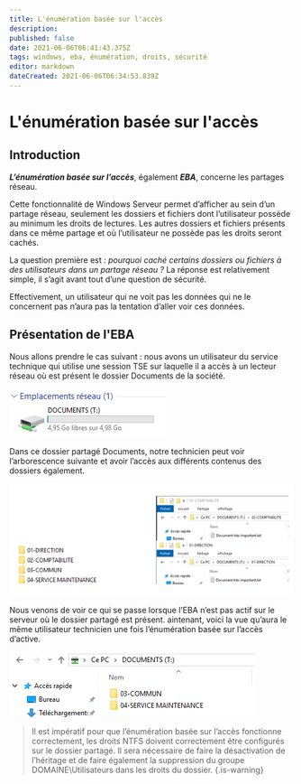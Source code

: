 ```yaml
---
title: L'énumération basée sur l'accès
description: 
published: false
date: 2021-06-06T06:41:43.375Z
tags: windows, eba, énumération, droits, sécurité
editor: markdown
dateCreated: 2021-06-06T06:34:53.839Z
---
```



# L'énumération basée sur l'accès

## Introduction

***L’énumération basée sur l’accès***, également ***EBA***, concerne les partages réseau.

Cette fonctionnalité de Windows Serveur permet d’afficher au sein d’un partage réseau, seulement les dossiers et fichiers dont l’utilisateur possède au minimum les droits de lectures. Les autres dossiers et fichiers présents dans ce même partage et où l’utilisateur ne possède pas les droits seront cachés.

La question première est : *pourquoi caché certains dossiers ou fichiers à des utilisateurs dans un partage réseau ?*
La réponse est relativement simple, il s’agit avant tout d’une question de sécurité.

Effectivement, un utilisateur qui ne voit pas les données qui ne le concernent pas n’aura pas la tentation d’aller voir ces données.

## Présentation de l'EBA

Nous allons prendre le cas suivant : nous avons un utilisateur du service technique qui utilise une session TSE sur laquelle il a accès à un lecteur réseau où est présent le dossier Documents de la société.

![2020-12-07_14h44_04.png](/images/2020-12-07_14h44_04.png)

Dans ce dossier partagé Documents, notre technicien peut voir l’arborescence suivante et avoir l’accès aux différents contenus des dossiers également.

![2021-06-06_08h38_56.png](/images/2021-06-06_08h38_56.png)

Nous venons de voir ce qui se passe lorsque l’EBA n’est pas actif sur le serveur où le dossier partagé est présent. aintenant, voici la vue qu’aura le même utilisateur technicien une fois l’énumération basée sur l’accès d’active.

![2020-12-07_15h12_44.png](/images/2020-12-07_15h12_44.png)

> Il est impératif pour que l’énumération basée sur l’accès fonctionne correctement, les droits NTFS doivent correctement être configurés sur le dossier partagé. Il sera nécessaire de faire la désactivation de l’héritage et de faire également la suppression du groupe DOMAINE\Utilisateurs dans les droits du dossier.
{.is-warning}
